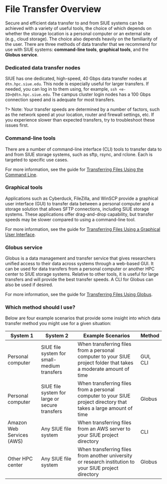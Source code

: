 # File Transfer Overview
Secure and efficient data transfer to and from SIUE systems can be achieved with a variety of useful tools, the choice of which depends on whether the storage location is a personal computer or an external site (e.g., cloud storage). The choice also depends heavily on the familiarity of the user. There are three methods of data transfer that we recommend for use with SIUE systems: **command-line tools**, **graphical tools**, and the **Globus service**.

### Dedicated data transfer nodes
SIUE has one dedicated, high-speed, 40 Gbps data transfer nodes at `dtn.hpc.siue.edu`. This node is especially useful for larger transfers. If needed, you can log in to them using, for example, `ssh <e-ID>@dtn.hpc.siue.edu`. The campus cluster login nodes has a 100 Gbps connection speed and is adequate for most transfers.

?> Note: Your transfer speeds are determined by a number of factors, such as the network speed at your location, router and firewall settings, etc. If you experience slower than expected transfers, try to troubleshoot these issues first.

### Command-line tools
There are a number of command-line interface (CLI) tools to transfer data to and from SIUE storage systems, such as sftp, rsync, and rclone. Each is targeted to specific use cases.

For more information, see the guide for [Transferring Files Using the Command Line](user_guides/transfer-files-command-line.md).

### Graphical tools
Applications such as Cyberduck, FileZilla, and WinSCP provide a graphical user interface (GUI) to transfer data between a personal computer and a storage solution that allows SFTP connections, including SIUE storage systems. These applications offer drag-and-drop capability, but transfer speeds may be slower compared to using a command-line tool.

For more information, see the guide for [Transferring Files Using a Graphical User Interface](user_guides/transfer-files-gui.md).

### Globus service
Globus is a data management and transfer service that gives researchers unified access to their data across systems through a web-based GUI. It can be used for data transfers from a personal computer or another HPC center to SIUE storage systems. Relative to other tools, it is useful for large transfers and will provide the best transfer speeds. A CLI for Globus can also be used if desired.

For more information, see the guide for [Transferring Files Using Globus](user_guides/transfer-files-globus.md).

### Which method should I use?
Below are four example scenarios that provide some insight into which data transfer method you might use for a given situation:

| System 1 | System 2	| Example Scenarios	| Method |
| --- | --- | --- | --- |
| Personal computer	| SIUE file system for small-medium transfers	| When transferring files from a personal computer to your SIUE project folder that takes a moderate amount of time	| GUI, CLI |
| Personal computer |	SIUE file system for large or secure transfers | When transferring files from a personal computer to your SIUE project directory that takes a large amount of time | Globus |
| Amazon Web Services (AWS)	| Any SIUE file system	| When transferring files from an AWS server to your SIUE project directory	| CLI |
| Other HPC center | Any SIUE file system	| When transferring files from another university or research institution to your SIUE project directory | Globus |
